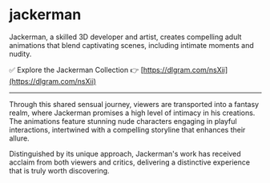 # jackerman

Jackerman, a skilled 3D developer and artist, creates compelling adult animations that blend captivating scenes, including intimate moments and nudity.

✅ Explore the Jackerman Collection 👉 [https://dlgram.com/nsXii](https://dlgram.com/nsXii)

---------------------------------------------------------------------------------------------------------------------------------------
Through this shared sensual journey, viewers are transported into a fantasy realm, where Jackerman promises a high level of intimacy in his creations. The animations feature stunning nude characters engaging in playful interactions, intertwined with a compelling storyline that enhances their allure.

Distinguished by its unique approach, Jackerman's work has received acclaim from both viewers and critics, delivering a distinctive experience that is truly worth discovering.
